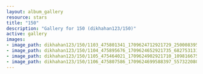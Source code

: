 ```yaml
---
layout: album_gallery
resource: stars
title: "150"
description: "Gallery for 150 (dikhahan123/150)"
active: gallery
images:
- image_path: dikhahan123/150/1103_475801341_1709624712921729_2500083951707536185_n.jpg
- image_path: dikhahan123/150/1104_475895676_1709624652921735_6827531314344449158_n.jpg
- image_path: dikhahan123/150/1105_475464021_1709624902921710_1098166755966455319_n.jpg
- image_path: dikhahan123/150/1106_475807586_1709624699588397_5573220806597581566_n.jpg
---
```

